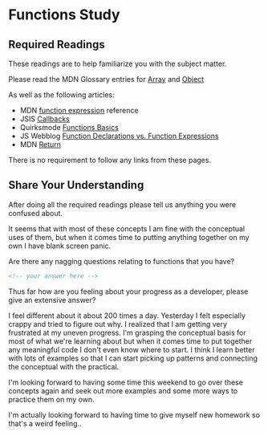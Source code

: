 # Functions Study

## Required Readings

These readings are to help familiarize you with the subject matter.

Please read the MDN Glossary entries for [Array](https://developer.mozilla.org/en-US/docs/Glossary/array) and [Object](https://developer.mozilla.org/en-US/docs/Glossary/Object)

As well as the following articles:

-   MDN [function expression](https://developer.mozilla.org/en-US/docs/Web/JavaScript/Reference/Operators/function) reference
-   JSIS [Callbacks](http://javascriptissexy.com/understand-javascript-callback-functions-and-use-them/)
-   Quirksmode [Functions Basics](http://www.quirksmode.org/js/function.html)
-   JS Webblog [Function Declarations vs. Function Expressions](https://javascriptweblog.wordpress.com/2010/07/06/function-declarations-vs-function-expressions/)
-   MDN [Return](https://developer.mozilla.org/en-US/docs/Web/JavaScript/Reference/Statements/return)

There is no requirement to follow any links from these pages.

## Share Your Understanding

After doing all the required readings please tell us anything you were confused about.

It seems that with most of these concepts I am fine with the conceptual uses of them, but when it comes time to putting anything together on my own I have blank screen panic.

Are there any nagging questions relating to functions that you have?

```md
<!-- your answer here -->
```

Thus far how are you feeling about your progress as a developer, please give
an extensive answer?

I feel different about it about 200 times a day. Yesterday I felt especially crappy and tried to figure out why. I realized that I am getting very frustrated at my uneven progress. I'm grasping the conceptual basis for most of what we're learning about but when it comes time to put together any meaningful code I don't even know where to start. I think I learn better with lots of examples so that I can start picking up patterns and connecting the conceptual with the practical.

I'm looking forward to having some time this weekend to go over these concepts again and seek out more examples and some more ways to practice them on my own.

I'm actually looking forward to having time to give myself new homework so that's a weird feeling..
